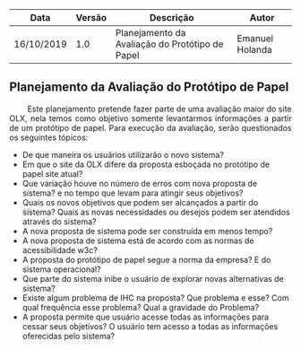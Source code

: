 | Data | Versão | Descrição | Autor |
| --- | --- | --- | --- |
| 16/10/2019 | 1.0 | Planejamento da Avaliação do Protótipo de Papel | Emanuel Holanda |


## Planejamento da Avaliação do Protótipo de Papel
<p align="justify"> &emsp;&emsp;
Este planejamento pretende fazer parte de uma avaliação maior do site OLX, nela temos como objetivo somente levantarmos informações a partir de um protótipo de papel. Para execução da avaliação, serão questionados os seguintes tópicos:

* De que maneira os usuários utilizarão o novo sistema?
* Em que o site da OLX difere da proposta esboçada no protótipo de papel site atual?
* Que variação houve no número de erros com nova proposta de sistema? e no tempo que levam para atingir seus objetivos?
* Quais os novos objetivos que podem ser alcançados a partir do sistema? Quais as novas necessidades ou desejos podem ser atendidos através do sistema?
* A nova proposta de sistema pode ser construída em menos tempo?
* A nova proposta de sistema está de acordo com as normas de acessibilidade w3c?
* A proposta do protótipo de papel segue a norma da empresa? E do sistema operacional?
* Que parte do sistema inibe o usuário de explorar novas alternativas de sistema?
* Existe algum problema de IHC na proposta? Que problema e esse? Com qual frequência esse problema? Qual a gravidade do Problema?
* A proposta permite que usuário acesse todas as informações para cessar seus objetivos? O usuário tem acesso a todas as informações oferecidas pelo sistema?
</p>